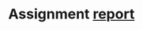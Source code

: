 # Assignment [report](https://github.com/KingLeo2000/Cinnamon_AI_Bootcamp2020/blob/master/Building%20A%20Neural%20Language%20Model/RNN_LM.pdf)
